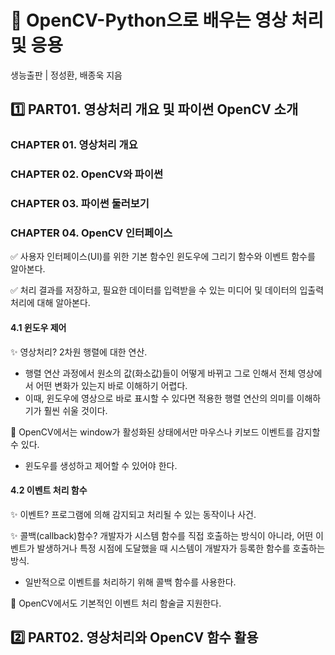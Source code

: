 # 📖 OpenCV-Python으로 배우는 영상 처리 및 응용
생능출판 | 정성환, 배종욱 지음

## 1️⃣ PART01. 영상처리 개요 및 파이썬 OpenCV 소개
### CHAPTER 01. 영상처리 개요

### CHAPTER 02. OpenCV와 파이썬

### CHAPTER 03. 파이썬 둘러보기

### CHAPTER 04. OpenCV 인터페이스
✅ 사용자 인터페이스(UI)를 위한 기본 함수인 윈도우에 그리기 함수와 이벤트 함수를 알아본다.

✅ 처리 결과를 저장하고, 필요한 데이터를 입력받을 수 있는 미디어 및 데이터의 입출력 처리에 대해 알아본다.
#### 4.1 윈도우 제어

✨ 영상처리? 2차원 행렬에 대한 연산.
- 행렬 연산 과정에서 원소의 값(화소값)들이 어떻게 바뀌고 그로 인해서 전체 영상에서 어떤 변화가 있는지 바로 이해하기 어렵다.
- 이때, 윈도우에 영상으로 바로 표시할 수 있다면 적용한 행렬 연산의 의미를 이해하기가 훨씬 쉬울 것이다.

📌 OpenCV에서는 window가 활성화된 상태에서만 마우스나 키보드 이벤트를 감지할 수 있다.
- 윈도우를 생성하고 제어할 수 있어야 한다.

#### 4.2 이벤트 처리 함수

✨ 이벤트? 프로그램에 의해 감지되고 처리될 수 있는 동작이나 사건.

✨ 콜백(callback)함수? 개발자가 시스템 함수를 직접 호출하는 방식이 아니라, 어떤 이벤트가 발생하거나 특정 시점에 도달했을 때 시스템이 개발자가 등록한 함수를 호출하는 방식.
- 일반적으로 이벤트를 처리하기 위해 콜백 함수를 사용한다.

📌 OpenCV에서도 기본적인 이벤트 처리 함술글 지원한다.

## 2️⃣ PART02. 영상처리와 OpenCV 함수 활용
